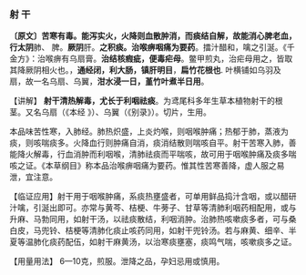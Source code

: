 ### 射 干

**〔原文〕苦寒有毒。能泻实火，火降则血散肿消，而痰结自解，故能消心脾老血，行太阴**肺、
脾。**厥阴**肝。**之积痰。治喉痹咽痛为要药**。擂汁醋和，噙之引涎。《千金方》：治喉痹有乌扇膏。**治结核瘕疵，便毒疟母**。鳖甲煎丸，治疟母用之，皆取其降厥阴相火也。，**通经闭，利大肠，镇肝明目**，**扁竹花根也**. 叶横铺如乌羽及扇，故一名乌扇、乌翼，**泔水浸一日，堇竹叶煮半日用**。

【讲解】    **射干清热解毒，尤长于利咽祛痰**。为鸢尾科多年生草本植物射干的根茎。又名乌扇（《本经 》）、乌翼（《别录》）。切片，生用。

本品味苦性寒，入肺经。肺热炽盛，上炎灼喉，则咽喉肿痛；热郁于肺，蒸液为痰，则咳喘痰多。火降血行则肿痛自消，痰消结散则喘咳自平。射干苦寒入肺，善能降火解毒，行血消肿而利咽喉，清肺祛痰而平喘咳，故可用于咽喉肿痛及痰多喘咳之证。《本草纲目》称本品治喉痹咽痛为要药。惟其性苦寒善降，虚人服之易泄，宜注意。

【临证应用】射干用于咽喉肿痛，系痰热壅盛者，可单用鲜品捣汁含咽，或以醋研汁噙，引涎出即可。亦常与黄芩、桔梗、牛蒡子、甘草等清肺利咽药相配用，或与升麻、马勃同用，如射干汤，以祛痰散结，利咽消肿。治肺热咳嗽痰多者，可与桑白皮，马兜铃、桔梗等清肺化痰止咳药同用，如射干兜铃汤。若与麻黄、细辛、半夏等温肺化痰药配伍，如射干麻黄汤，以治寒痰壅塞，痰鸣气喘，咳嗽痰多之证。

【用量用法】 6—10克，煎服。泄降之品，孕妇忌用或慎用。

